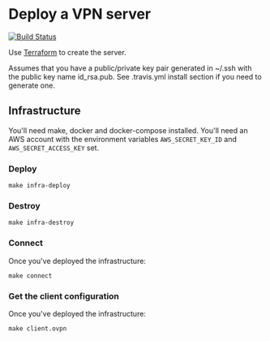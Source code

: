 # Deploy a VPN server

[![Build Status](https://travis-ci.com/leonyork/aws-openvpn.svg?branch=master)](https://travis-ci.com/leonyork/aws-openvpn)

Use [Terraform](https://www.terraform.io/) to create the server.

Assumes that you have a public/private key pair generated in ~/.ssh with the public key name id_rsa.pub. See .travis.yml install section if you need to generate one.

## Infrastructure

You'll need make, docker and docker-compose installed. You'll need an AWS account with the environment variables ```AWS_SECRET_KEY_ID``` and ```AWS_SECRET_ACCESS_KEY``` set.

### Deploy

```make infra-deploy```

### Destroy

```make infra-destroy```

### Connect

Once you've deployed the infrastructure:

```make connect```

### Get the client configuration

Once you've deployed the infrastructure:

```make client.ovpn```